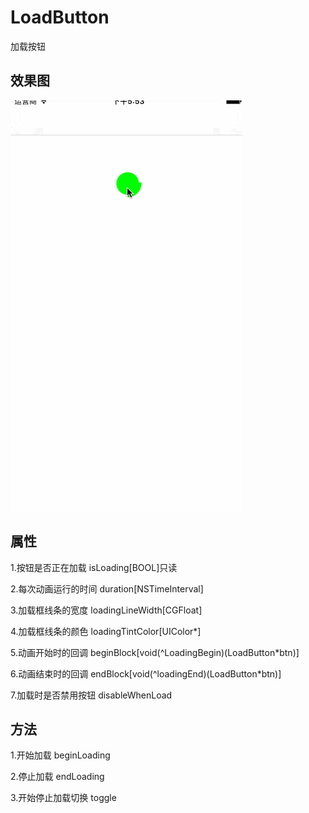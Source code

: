 # LoadButton
加载按钮

## 效果图
![](./profile.gif)

## 属性

1.按钮是否正在加载    isLoading[BOOL]只读</br>

2.每次动画运行的时间  duration[NSTimeInterval] </br>

3.加载框线条的宽度    loadingLineWidth[CGFloat]</br>

4.加载框线条的颜色    loadingTintColor[UIColor*]</br>

5.动画开始时的回调    beginBlock[void(^LoadingBegin)(LoadButton*btn)]</br>

6.动画结束时的回调    endBlock[void(^loadingEnd)(LoadButton*btn)]</br>

7.加载时是否禁用按钮  disableWhenLoad</br>

## 方法

1.开始加载   beginLoading</br>

2.停止加载   endLoading</br>

3.开始停止加载切换  toggle</br>

